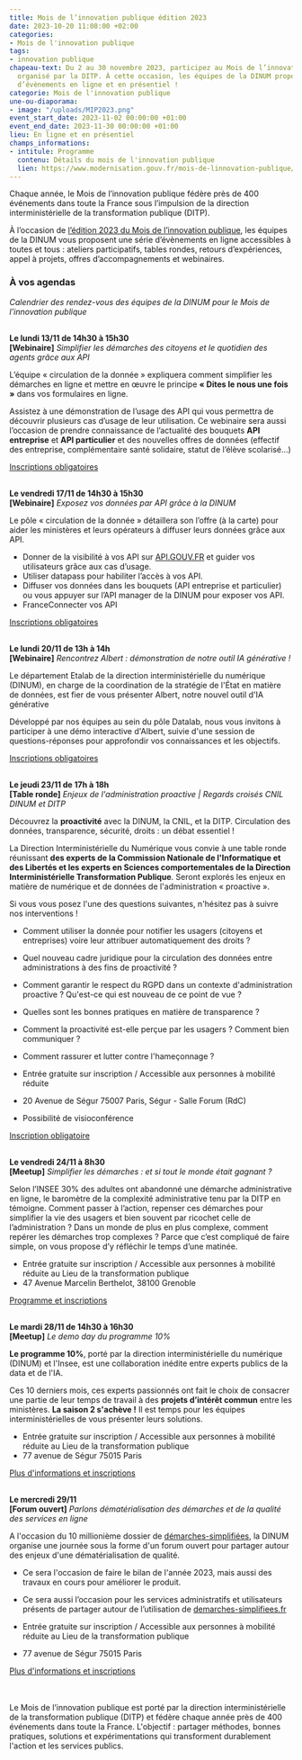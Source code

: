```yaml
---
title: Mois de l’innovation publique édition 2023
date: 2023-10-20 11:08:00 +02:00
categories:
- Mois de l'innovation publique
tags:
- innovation publique
chapeau-text: Du 2 au 30 novembre 2023, participez au Mois de l’innovation publique
  organisé par la DITP. À cette occasion, les équipes de la DINUM proposent une série
  d’évènements en ligne et en présentiel !
categorie: Mois de l'innovation publique
une-ou-diaporama:
- image: "/uploads/MIP2023.png"
event_start_date: 2023-11-02 00:00:00 +01:00
event_end_date: 2023-11-30 00:00:00 +01:00
lieu: En ligne et en présentiel
champs_informations:
- intitule: Programme
  contenu: Détails du mois de l'innovation publique
  lien: https://www.modernisation.gouv.fr/mois-de-linnovation-publique/programme
---
```


Chaque année, le Mois de l’innovation publique fédère près de 400 événements dans toute la France sous l’impulsion de la direction interministérielle de la transformation publique (DITP).

À l’occasion de [l’édition 2023 du Mois de l’innovation publique](https://www.modernisation.gouv.fr/mois-de-linnovation-publique), les équipes de la DINUM vous proposent une série d’évènements en ligne accessibles à toutes et tous : ateliers participatifs, tables rondes, retours d’expériences, appel à projets, offres d’accompagnements et webinaires.

### À vos agendas
*Calendrier des rendez-vous des équipes de la DINUM pour le Mois de l’innovation publique*

<p style="margin-top: 30px"><b>Le lundi 13/11 de 14h30 à 15h30 
<br>[<span lang="EN">Webinaire</span>]</b> <i>Simplifier les démarches des citoyens et le quotidien des agents grâce aux API</i></p>

L’équipe « circulation de la donnée » expliquera comment simplifier les démarches en ligne et mettre en œuvre le principe **« Dites le nous une fois »** dans vos formulaires en ligne. 

Assistez à une démonstration de l’usage des API qui vous permettra de découvrir plusieurs cas d’usage de leur utilisation. Ce webinaire sera aussi l’occasion de prendre connaissance de l’actualité des bouquets **API entreprise** et **API particulier** et des nouvelles offres de données (effectif des entreprise, complémentaire santé solidaire, statut de l’élève scolarisé…)

<div class="lien-important"><p><a href="https://www.eventbrite.com/e/billets-simplifier-les-demarches-des-citoyens-746003224727">Inscriptions obligatoires</a></p></div>

<p style="margin-top: 30px"><b>Le vendredi 17/11 de 14h30 à 15h30 
<br>[<span lang="EN">Webinaire</span>]</b> <i>Exposez vos données par API grâce à la DINUM</i></p>

Le pôle « circulation de la donnée » détaillera son l’offre (à la carte) pour aider les ministères et leurs opérateurs à diffuser leurs données grâce aux API.

* Donner de la visibilité à vos API sur [API.GOUV.FR](https://api.gouv.fr/) et guider vos utilisateurs grâce aux cas d’usage.
* Utiliser datapass pour habiliter l’accès à vos API.
* Diffuser vos données dans les bouquets (API entreprise et particulier) ou vous appuyer sur l’API manager de la DINUM pour exposer vos API.
* FranceConnecter vos API 

<div class="lien-important"><p><a href="https://www.eventbrite.com/e/billets-appuyez-vous-sur-la-dinum-pour-exposer-vos-donnees-par-api-746149582487">Inscriptions obligatoires</a></p></div>

<p style="margin-top: 30px"><b>Le lundi 20/11 de 13h à 14h 
<br>[<span lang="EN">Webinaire</span>]</b> <i>Rencontrez Albert : démonstration de notre outil IA générative !</i></p>

Le département Etalab de la direction interministérielle du numérique (DINUM), en charge de la coordination de la stratégie de l'État en matière de données, est fier de vous présenter Albert, notre nouvel outil d'IA générative

Développé par nos équipes au sein du pôle Datalab, nous vous invitons à participer à une démo interactive d'Albert, suivie d'une session de questions-réponses pour approfondir vos connaissances et les objectifs.

<div class="lien-important"><p><a href="https://www.eventbrite.com/e/billets-rencontrez-albert-demonstration-de-notre-outil-ia-generative-747179613337">Inscriptions obligatoires</a></p></div>

<p style="margin-top: 30px"><b>Le jeudi 23/11 de 17h à 18h
<br>[Table ronde]</b> <i>Enjeux de l'administration proactive | Regards croisés CNIL DINUM et DITP</i></p>

Découvrez la **proactivité** avec la DINUM, la CNIL, et la DITP. Circulation des données, transparence, sécurité, droits : un débat essentiel !

La Direction Interministérielle du Numérique vous convie à une table ronde réunissant **des experts de la Commission Nationale de l'Informatique et des Libertés et les experts en Sciences comportementales de la Direction Interministérielle Transformation Publique**. Seront explorés les enjeux en matière de numérique et de données de l'administration « proactive ».

Si vous vous posez l'une des questions suivantes, n'hésitez pas à suivre nos interventions !

* Comment utiliser la donnée pour notifier les usagers (citoyens et entreprises) voire leur attribuer automatiquement des droits ?
* Quel nouveau cadre juridique pour la circulation des données entre administrations à des fins de proactivité ?
* Comment garantir le respect du RGPD dans un contexte d'administration proactive ? Qu'est-ce qui est nouveau de ce point de vue ?
* Quelles sont les bonnes pratiques en matière de transparence ?
* Comment la proactivité est-elle perçue par les usagers ? Comment bien communiquer ?
* Comment rassurer et lutter contre l'hameçonnage ?


* Entrée gratuite sur inscription / Accessible aux personnes à mobilité réduite
* 20 Avenue de Ségur 75007 Paris, Ségur - Salle Forum (RdC) 
* Possibilité de visioconférence 

<div class="lien-important"><p><a href="https://www.eventbrite.com/e/billets-enjeux-de-ladministration-proactive-regards-croises-cnil-dinum-et-ditp-757798183767?utm-campaign=social&utm-content=attendeeshare&utm-medium=discovery&utm-term=listing&utm-source=cp&aff=ebdsshcopyurl">Inscription obligatoire</a></p></div>

<p style="margin-top: 30px"><b>Le vendredi 24/11 à 8h30
<br>[<span lang="EN">Meetup</span>]</b> <i>Simplifier les démarches : et si tout le monde était gagnant ?</i></p>

Selon l’INSEE 30% des adultes ont abandonné une démarche administrative en ligne, le baromètre de la complexité administrative tenu par la DITP en témoigne. Comment passer à l’action, repenser ces démarches pour simplifier la vie des usagers et bien souvent par ricochet celle de l’administration ? Dans un monde de plus en plus complexe, comment repérer les démarches trop complexes ? Parce que c’est compliqué de faire simple, on vous propose d’y réfléchir le temps d’une matinée.

* Entrée gratuite sur inscription / Accessible aux personnes à mobilité réduite au Lieu de la transformation publique 
* 47 Avenue Marcelin Berthelot, 38100 Grenoble 

<div class="lien-important"><p><a href="https://lapistelab.wordpress.com/j3-mois-de-linno-2023/">Programme et inscriptions</a></p></div>

<p style="margin-top: 30px"><b>Le mardi 28/11 de 14h30 à 16h30 
<br>[<span lang="EN">Meetup</span>]</b> <i>Le demo day du programme 10%</i></p>

**Le programme 10%**, porté par la direction interministérielle du numérique (DINUM) et l'Insee, est une collaboration inédite entre experts publics de la data et de l'IA. 

Ces 10 derniers mois, ces experts passionnés ont fait le choix de consacrer une partie de leur temps de travail à des **projets d’intérêt commun** entre les ministères. **La saison 2 s'achève !** Il est temps pour les équipes interministérielles de vous présenter leurs solutions.

* Entrée gratuite sur inscription / Accessible aux personnes à mobilité réduite au Lieu de la transformation publique 
* 77 avenue de Ségur 75015 Paris 

<div class="lien-important"><p><a href="https://www.numerique.gouv.fr/agenda/cloture-de-la-saison-2-du-programme-10-percent/">Plus d'informations et inscriptions</a></p></div>

<p style="margin-top: 30px"><b>Le mercredi 29/11 
<br>[<span lang="EN">Forum ouvert</span>]</b> <i>Parlons dématérialisation des démarches et de la qualité des services en ligne</i></p>

A l'occasion du 10 millionième dossier de [démarches-simplifiées](https://www.demarches-simplifiees.fr/), la DINUM organise une journée sous la forme d'un forum ouvert pour partager autour des enjeux d'une dématérialisation de qualité.

* Ce sera l'occasion de faire le bilan de l'année 2023, mais aussi des travaux en cours pour améliorer le produit.
* Ce sera aussi l’occasion pour les services administratifs et utilisateurs présents de partager autour de l’utilisation de [demarches-simplifiees.fr](https://www.demarches-simplifiees.fr/)

* Entrée gratuite sur inscription / Accessible aux personnes à mobilité réduite au Lieu de la transformation publique 
* 77 avenue de Ségur 75015 Paris 

<div class="lien-important"><p><a href="https://www.demarches-simplifiees.fr/commencer/forum-ouvert-autour-de-la-dematerialisation-des-de">Plus d'informations et inscriptions</a></p></div>
<br>
<br>
Le Mois de l’innovation publique est porté par la direction interministérielle de la transformation publique (DITP) et fédère chaque année près de 400 événements dans toute la France. L'objectif : partager méthodes, bonnes pratiques, solutions et expérimentations qui transforment durablement l'action et les services publics.